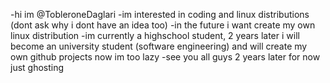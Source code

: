 -hi im @TobleroneDaglari
-im interested in coding and linux distributions (dont ask why i dont have an idea too)
-in the future i want create my own linux distribution
-im currently a highschool student, 2 years later i will become an university student (software engineering) and will create my own github projects now im too lazy
-see you all guys 2 years later for now just ghosting
<!---
TobleroneDaglari/TobleroneDaglari is a ✨ special ✨ repository because its `README.md` (this file) appears on your GitHub profile.
You can click the Preview link to take a look at your changes.
--->
